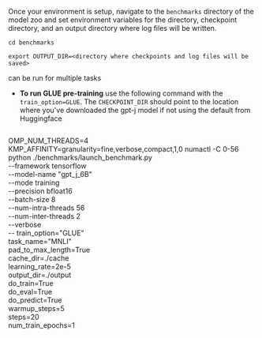<!-- 50. Launch benchmark instructions -->
Once your environment is setup, navigate to the `benchmarks` directory of
the model zoo and set environment variables for the directory, checkpoint
directory, and an output directory where log files will be written.
```
cd benchmarks

export OUTPUT_DIR=<directory where checkpoints and log files will be saved>
```

<model name> <mode> can be run for multiple tasks

* **To run GLUE pre-training** use the following command with the `train_option=GLUE`. The
  `CHECKPOINT_DIR` should point to the location where you've downloaded the gpt-j model if 
  not using the default from Huggingface
  ```
OMP_NUM_THREADS=4  KMP_AFFINITY=granularity=fine,verbose,compact,1,0  numactl -C 0-56 python ./benchmarks/launch_benchmark.py \
        --framework tensorflow \
        --model-name "gpt_j_6B" \
        --mode training \
        --precision bfloat16 \
        --batch-size 8 \
        --num-intra-threads 56 \
        --num-inter-threads 2 \
        --verbose  \
        -- train_option="GLUE" \
           task_name="MNLI" \
           pad_to_max_length=True \
           cache_dir=./cache \
           learning_rate=2e-5 \
           output_dir=./output \
           do_train=True \
           do_eval=True \
           do_predict=True \
           warmup_steps=5 \
           steps=20 \
           num_train_epochs=1

  ```

